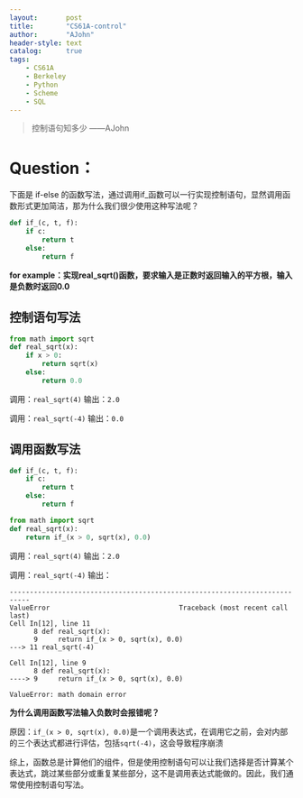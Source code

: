 ```yaml
---
layout:       post
title:        "CS61A-control"
author:       "AJohn"
header-style: text
catalog:      true
tags:
    - CS61A
    - Berkeley
    - Python
    - Scheme
    - SQL
---
```


>控制语句知多少
——AJohn

# Question：
下面是 if-else 的函数写法，通过调用if_函数可以一行实现控制语句，显然调用函数形式更加简洁，那为什么我们很少使用这种写法呢？

```py
def if_(c, t, f):
    if c:
        return t
    else:
        return f
```

**for example：实现real_sqrt()函数，要求输入是正数时返回输入的平方根，输入是负数时返回0.0**

## 控制语句写法
```py
from math import sqrt
def real_sqrt(x):
    if x > 0:
        return sqrt(x)
    else:
        return 0.0
```

调用：`real_sqrt(4)`
输出：`2.0`

调用：`real_sqrt(-4)`
输出：`0.0`

## 调用函数写法

```py
def if_(c, t, f):
    if c:
        return t
    else:
        return f

from math import sqrt
def real_sqrt(x):
    return if_(x > 0, sqrt(x), 0.0)
```

调用：`real_sqrt(4)`
输出：`2.0`

调用：`real_sqrt(-4)`
输出：
```
---------------------------------------------------------------------------
ValueError                                Traceback (most recent call last)
Cell In[12], line 11
      8 def real_sqrt(x):
      9     return if_(x > 0, sqrt(x), 0.0)
---> 11 real_sqrt(-4)

Cell In[12], line 9
      8 def real_sqrt(x):
----> 9     return if_(x > 0, sqrt(x), 0.0)

ValueError: math domain error
```

**为什么调用函数写法输入负数时会报错呢？**

原因：`if_(x > 0, sqrt(x), 0.0)`是一个调用表达式，在调用它之前，会对内部的三个表达式都进行评估，包括`sqrt(-4)`，这会导致程序崩溃

综上，函数总是计算他们的组件，但是使用控制语句可以让我们选择是否计算某个表达式，跳过某些部分或重复某些部分，这不是调用表达式能做的。因此，我们通常使用控制语句写法。




